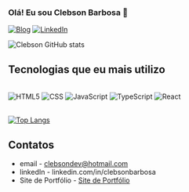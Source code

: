 ### Olá! Eu sou Clebson Barbosa 🚀

[![Blog](https://img.shields.io/website?label=Portfólio&style=for-the-badge&url=https://cleprogrammer.github.io/new-website-portfolio/)](https://cleprogrammer.github.io/new-website-portfolio/)
[![LinkedIn](https://img.shields.io/badge/LinkedIn-0077B5?style=for-the-badge&logo=linkedin&logoColor=white)](https://www.linkedin.com/in/clebsonbarbosa/)

![Clebson GitHub stats](https://github-readme-stats.vercel.app/api?username=CleProgrammer&show_icons=true&theme=radical)

## Tecnologias que eu mais utilizo

<div style="display: inline_block"><br/>
    <img alt="HTML5" src="https://img.shields.io/badge/HTML5-E34F26?style=for-the-badge&logo=html5&logoColor=white"/>
    <img alt="CSS" src="https://img.shields.io/badge/CSS3-1572B6?style=for-the-badge&logo=css3&logoColor=white"/>
    <img alt="JavaScript" src="https://img.shields.io/badge/JavaScript-F7DF1E?style=for-the-badge&logo=javascript&logoColor=black"/>
    <img alt="TypeScript" src="https://img.shields.io/badge/TypeScript-007ACC?style=for-the-badge&logo=typescript&logoColor=white"/>
    <img alt="React" src="https://img.shields.io/badge/React-20232A?style=for-the-badge&logo=react&logoColor=61DAFB"/>
</div><br/>

[![Top Langs](https://github-readme-stats.vercel.app/api/top-langs/?username=CleProgrammer)](https://github.com/anuraghazra/github-readme-stats)

## Contatos

- email - clebsondev@hotmail.com
- linkedIn - linkedin.com/in/clebsonbarbosa
- Site de Portfólio - [Site de Portfólio](https://cleprogrammer.github.io/new-website-portfolio/)





